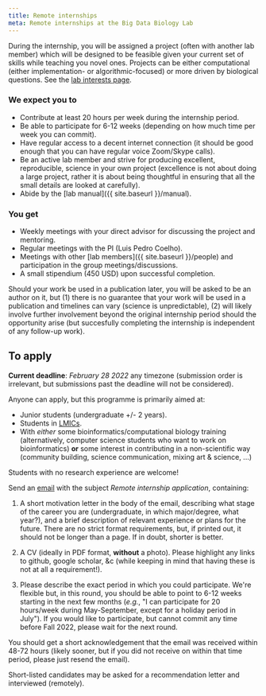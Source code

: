 ```yaml
---
title: Remote internships
meta: Remote internships at the Big Data Biology Lab
---
```


During the internship, you will be assigned a project (often with another lab
member) which will be designed to be feasible given your current set of skills
while teaching you novel ones. Projects can be either computational (either
implementation- or algorithmic-focused) or more driven by biological questions.
See the [lab interests page]({{site.baseurl}}/interests).

### We expect you to

- Contribute at least 20 hours per week during the internship period.
- Be able to participate for 6-12 weeks (depending on how much time per week
  you can commit).
- Have regular access to a decent internet connection (it should be good enough
  that you can have regular voice Zoom/Skype calls).
- Be an active lab member and strive for producing excellent, reproducible,
  science in your own project (excellence is not about doing a large project,
  rather it is about being thoughtful in ensuring that all the small details
  are looked at carefully).
- Abide by the [lab manual]({{ site.baseurl }}/manual).

### You get

- Weekly meetings with your direct advisor for discussing the project
  and mentoring.
- Regular meetings with the PI (Luis Pedro Coelho).
- Meetings with other [lab members]({{ site.baseurl }}/people) and
  participation in the group meetings/discussions.
- A small stipendium (450 USD) upon successful completion.

Should your work be used in a publication later, you will be asked to be an
author on it, but (1) there is no guarantee that your work will be used in a
publication and timelines can vary (science is unpredictable), (2) will likely
involve further involvement beyond the original internship period should the
opportunity arise (but succesfully completing the internship is independent of
any follow-up work).

## To apply

**Current deadline**: _February 28 2022_ any timezone (submission order is
irrelevant, but submissions past the deadline will not be considered).

Anyone can apply, but this programme is primarily aimed at:

- Junior students (undergraduate +/- 2 years).
- Students in [LMICs](https://wellcome.ac.uk/grant-funding/guidance/low-and-middle-income-countries).
- With _either_ some bioinformatics/computational biology training
  (alternatively, computer science students who want to work on
  bioinformatics) **or** some interest in contributing in a non-scientific way
  (community building, science communication, mixing art &amp; science, ...)

Students with no research experience are welcome!

Send an [email](mailto:luispedro@big-data-biology.org) with the subject _Remote
internship application_, containing:

1. A short motivation letter in the body of the email, describing what stage of
   the career you are (undergraduate, in which major/degree, what year?), and a
   brief description of relevant experience or plans for the future. There are
   no strict format requirements, but, if printed out, it should not be longer
   than a page. If in doubt, shorter is better.

2. A CV (ideally in PDF format, **without** a photo). Please highlight any
   links to github, google scholar, &amp;c (while keeping in mind that having these
   is not at all a requirement!).

3. Please describe the exact period in which you could participate. We're
   flexible but, in this round, you should be able to point to 6-12 weeks
   starting in the next few months (_e.g._, "I can participate for 20
   hours/week during May-September, except for a holiday period in July"). If
   you would like to participate, but cannot commit any time before Fall 2022,
   please wait for the next round.

You should get a short acknowledgement that the email was received within 48-72
hours (likely sooner, but if you did not receive on within that time period,
please just resend the email).

Short-listed candidates may be asked for a recommendation letter and
interviewed (remotely).

